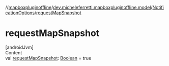 //[mapboxpluginoffline](../../../index.md)/[dev.micheleferretti.mapboxpluginoffline.model](../index.md)/[NotificationOptions](index.md)/[requestMapSnapshot](request-map-snapshot.md)



# requestMapSnapshot  
[androidJvm]  
Content  
val [requestMapSnapshot](request-map-snapshot.md): [Boolean](https://kotlinlang.org/api/latest/jvm/stdlib/kotlin/-boolean/index.html) = true  



